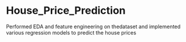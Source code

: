 # House_Price_Prediction
 Performed EDA and feature engineering on thedataset and implemented various regression models to predict the house prices
